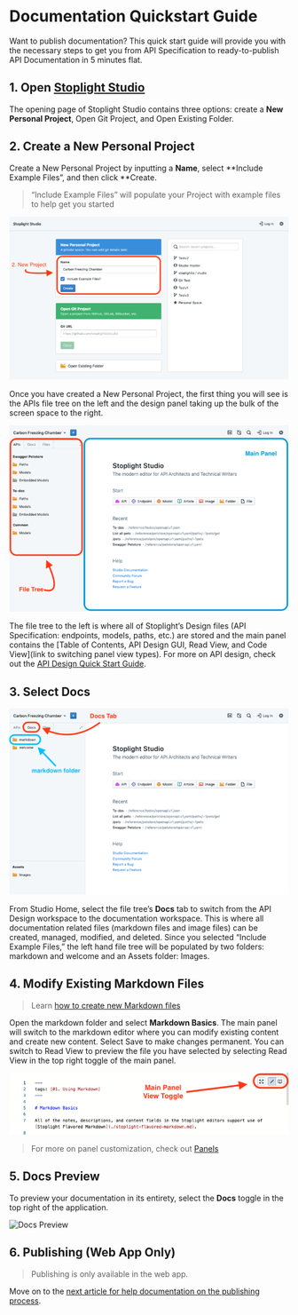 # Documentation Quickstart Guide 

Want to publish documentation? This quick start guide will provide you with the necessary steps to get you from API Specification to ready-to-publish API Documentation in 5 minutes flat. 

## 1. Open [Stoplight Studio](https://stoplight.io/p/studio)
The opening page of Stoplight Studio contains three options: create a **New Personal Project**, Open Git Project, and Open Existing Folder. 

## 2. Create a **New Personal Project** 
Create a New Personal Project by inputting a **Name**, select **Include Example Files”, and then click **Create. 

> “Include Example Files” will populate your Project with example files to help get you started 

![New Project Menu](../../assets/images/initial-onboarding-screen.png)

Once you have created a New Personal Project, the first thing you will see is the APIs file tree on the left and the design panel taking up the bulk of the screen space to the right. 

![Welcome Screen](../../assets/images/panel-general.png)

The file tree to the left is where all of Stoplight’s Design files (API Specification: endpoints, models, paths, etc.) are stored and the main panel contains the [Table of Contents, API Design GUI, Read View, and Code View](link to switching panel view types). For more on API design, check out the [API Design Quick Start Guide](). 

## 3. Select Docs 

![Select Docs tab](../../assets/images/docs-tab-markdown-folder.png)

From Studio Home, select the file tree’s **Docs** tab to switch from the API Design workspace to the documentation workspace. This is where all documentation related files (markdown files and image files) can be created, managed, modified, and deleted. Since you selected “Include Example Files,” the left hand file tree will be populated by two folders: markdown and welcome and an Assets folder: Images. 

## 4. Modify Existing Markdown Files 
> Learn [how to create new Markdown files]() 

Open the markdown folder and select **Markdown Basics**. The main panel will switch to the markdown editor where you can modify existing content and create new content. Select Save to make changes permanent. You can switch to Read View to preview the file you have selected by selecting Read View in the top right toggle of the main panel.

![Toggle View Modes](../../assets/images/main-panel-view-toggle.png)  

>For more on panel customization, check out [Panels]()

## 5. Docs Preview 

To preview your documentation in its entirety, select the **Docs** toggle in the top right of the application. 

![Docs Preview]()

## 6. Publishing (Web App Only)

> Publishing is only available in the web app. 

Move on to the [next article for help documentation on the publishing process]().   







